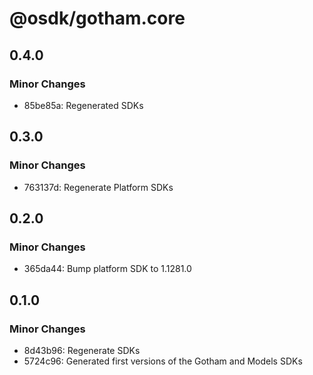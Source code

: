 # @osdk/gotham.core

## 0.4.0

### Minor Changes

- 85be85a: Regenerated SDKs

## 0.3.0

### Minor Changes

- 763137d: Regenerate Platform SDKs

## 0.2.0

### Minor Changes

- 365da44: Bump platform SDK to 1.1281.0

## 0.1.0

### Minor Changes

- 8d43b96: Regenerate SDKs
- 5724c96: Generated first versions of the Gotham and Models SDKs
